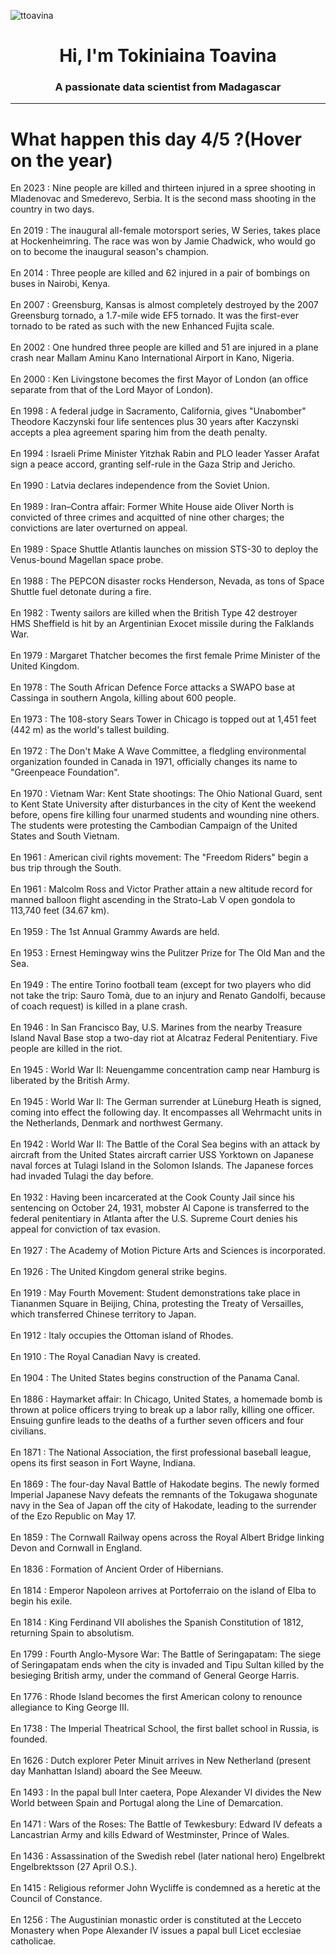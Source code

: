 
<p align="left"> <img src="https://komarev.com/ghpvc/?username=ttoavina&label=Profile%20views&color=0e75b6&style=flat" alt="ttoavina" /> </p>
<h1 align="center">Hi, I'm Tokiniaina Toavina</h1>
<h3 align="center">A passionate data scientist from Madagascar</h3>
    
<hr/>
<h1> What happen this day 4/5 ?(Hover on the year)</h1>

En 2023 : Nine people are killed and thirteen injured in a spree shooting in Mladenovac and Smederevo, Serbia. It is the second mass shooting in the country in two days.
<br/><br/>
En 2019 : The inaugural all-female motorsport series, W Series, takes place at Hockenheimring. The race was won by Jamie Chadwick, who would go on to become the inaugural season's champion.
<br/><br/>
En 2014 : Three people are killed and 62 injured in a pair of bombings on buses in Nairobi, Kenya.
<br/><br/>
En 2007 : Greensburg, Kansas is almost completely destroyed by the 2007 Greensburg tornado, a 1.7-mile wide EF5 tornado. It was the first-ever tornado to be rated as such with the new Enhanced Fujita scale.
<br/><br/>
En 2002 : One hundred three people are killed and 51 are injured in a plane crash near Mallam Aminu Kano International Airport in Kano, Nigeria.
<br/><br/>
En 2000 : Ken Livingstone becomes the first Mayor of London (an office separate from that of the Lord Mayor of London).
<br/><br/>
En 1998 : A federal judge in Sacramento, California, gives "Unabomber" Theodore Kaczynski four life sentences plus 30 years after Kaczynski accepts a plea agreement sparing him from the death penalty.
<br/><br/>
En 1994 : Israeli Prime Minister Yitzhak Rabin and PLO leader Yasser Arafat sign a peace accord, granting self-rule in the Gaza Strip and Jericho.
<br/><br/>
En 1990 : Latvia declares independence from the Soviet Union.
<br/><br/>
En 1989 : Iran–Contra affair: Former White House aide Oliver North is convicted of three crimes and acquitted of nine other charges; the convictions are later overturned on appeal.
<br/><br/>
En 1989 : Space Shuttle Atlantis launches on mission STS-30 to deploy the Venus-bound Magellan space probe.
<br/><br/>
En 1988 : The PEPCON disaster rocks Henderson, Nevada, as tons of Space Shuttle fuel detonate during a fire.
<br/><br/>
En 1982 : Twenty sailors are killed when the British Type 42 destroyer HMS Sheffield is hit by an Argentinian Exocet missile during the Falklands War.
<br/><br/>
En 1979 : Margaret Thatcher becomes the first female Prime Minister of the United Kingdom.
<br/><br/>
En 1978 : The South African Defence Force attacks a SWAPO base at Cassinga in southern Angola, killing about 600 people.
<br/><br/>
En 1973 : The 108-story Sears Tower in Chicago is topped out at 1,451 feet (442 m) as the world's tallest building.
<br/><br/>
En 1972 : The Don't Make A Wave Committee, a fledgling environmental organization founded in Canada in 1971, officially changes its name to "Greenpeace Foundation".
<br/><br/>
En 1970 : Vietnam War: Kent State shootings: The Ohio National Guard, sent to Kent State University after disturbances in the city of Kent the weekend before, opens fire killing four unarmed students and wounding nine others. The students were protesting the Cambodian Campaign of the United States and South Vietnam.
<br/><br/>
En 1961 : American civil rights movement: The "Freedom Riders" begin a bus trip through the South.
<br/><br/>
En 1961 : Malcolm Ross and Victor Prather attain a new altitude record for manned balloon flight ascending in the Strato-Lab V open gondola to 113,740 feet (34.67 km).
<br/><br/>
En 1959 : The 1st Annual Grammy Awards are held.
<br/><br/>
En 1953 : Ernest Hemingway wins the Pulitzer Prize for The Old Man and the Sea.
<br/><br/>
En 1949 : The entire Torino football team (except for two players who did not take the trip: Sauro Tomà, due to an injury and Renato Gandolfi, because of coach request) is killed in a plane crash.
<br/><br/>
En 1946 : In San Francisco Bay, U.S. Marines from the nearby Treasure Island Naval Base stop a two-day riot at Alcatraz Federal Penitentiary.  Five people are killed in the riot.
<br/><br/>
En 1945 : World War II: Neuengamme concentration camp near Hamburg is liberated by the British Army.
<br/><br/>
En 1945 : World War II: The German surrender at Lüneburg Heath is signed, coming into effect the following day. It encompasses all Wehrmacht units in the Netherlands, Denmark and northwest Germany.
<br/><br/>
En 1942 : World War II: The Battle of the Coral Sea begins with an attack by aircraft from the United States aircraft carrier USS Yorktown on Japanese naval forces at Tulagi Island in the Solomon Islands. The Japanese forces had invaded Tulagi the day before.
<br/><br/>
En 1932 : Having been incarcerated at the Cook County Jail since his sentencing on October 24, 1931, mobster Al Capone is transferred to the federal penitentiary in Atlanta after the U.S. Supreme Court denies his appeal for conviction of tax evasion.
<br/><br/>
En 1927 : The Academy of Motion Picture Arts and Sciences is incorporated.
<br/><br/>
En 1926 : The United Kingdom general strike begins.
<br/><br/>
En 1919 : May Fourth Movement: Student demonstrations take place in Tiananmen Square in Beijing, China, protesting the Treaty of Versailles, which transferred Chinese territory to Japan.
<br/><br/>
En 1912 : Italy occupies the Ottoman island of Rhodes.
<br/><br/>
En 1910 : The Royal Canadian Navy is created.
<br/><br/>
En 1904 : The United States begins construction of the Panama Canal.
<br/><br/>
En 1886 : Haymarket affair: In Chicago, United States, a homemade bomb is thrown at police officers trying to break up a labor rally, killing one officer. Ensuing gunfire leads to the deaths of a further seven officers and four civilians.
<br/><br/>
En 1871 : The National Association, the first professional baseball league, opens its first season in Fort Wayne, Indiana.
<br/><br/>
En 1869 : The four-day Naval Battle of Hakodate begins. The newly formed Imperial Japanese Navy defeats the remnants of the Tokugawa shogunate navy in the Sea of Japan off the city of Hakodate, leading to the surrender of the Ezo Republic on May 17.
<br/><br/>
En 1859 : The Cornwall Railway opens across the Royal Albert Bridge linking Devon and Cornwall in England.
<br/><br/>
En 1836 : Formation of Ancient Order of Hibernians.
<br/><br/>
En 1814 : Emperor Napoleon arrives at Portoferraio on the island of Elba to begin his exile.
<br/><br/>
En 1814 : King Ferdinand VII abolishes the Spanish Constitution of 1812, returning Spain to absolutism.
<br/><br/>
En 1799 : Fourth Anglo-Mysore War: The Battle of Seringapatam: The siege of Seringapatam ends when the city is invaded and Tipu Sultan killed by the besieging British army, under the command of General George Harris.
<br/><br/>
En 1776 : Rhode Island becomes the first American colony to renounce allegiance to King George III.
<br/><br/>
En 1738 : The Imperial Theatrical School, the first ballet school in Russia, is founded.
<br/><br/>
En 1626 : Dutch explorer Peter Minuit arrives in New Netherland (present day Manhattan Island) aboard the See Meeuw.
<br/><br/>
En 1493 : In the papal bull Inter caetera, Pope Alexander VI divides the New World between Spain and Portugal along the Line of Demarcation.
<br/><br/>
En 1471 : Wars of the Roses: The Battle of Tewkesbury: Edward IV defeats a Lancastrian Army and kills Edward of Westminster, Prince of Wales.
<br/><br/>
En 1436 : Assassination of the Swedish rebel (later national hero) Engelbrekt Engelbrektsson (27 April O.S.).
<br/><br/>
En 1415 : Religious reformer John Wycliffe is condemned as a heretic at the Council of Constance.
<br/><br/>
En 1256 : The Augustinian monastic order is constituted at the Lecceto Monastery when Pope Alexander IV issues a papal bull Licet ecclesiae catholicae.
<br/><br/>
